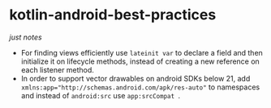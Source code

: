 # kotlin-android-best-practices
*just notes*

 - For finding views efficiently use `lateinit var` to declare a field and then initialize it on lifecycle methods, instead of creating a new reference on each listener method.
- In order to support vector drawables on android SDKs below 21, add `
xmlns:app="http://schemas.android.com/apk/res-auto"`  to namespaces and instead of `android:src` use `
app:srcCompat 
`.
